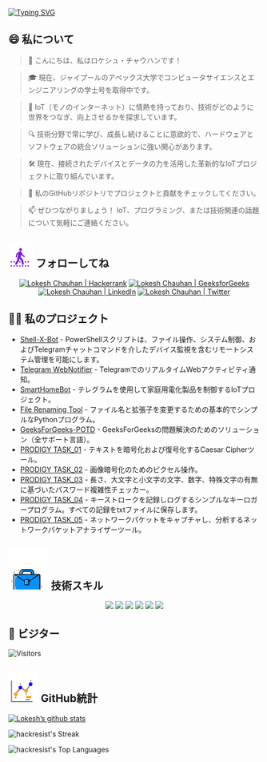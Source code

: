 [![Typing SVG](https://readme-typing-svg.demolab.com?font=Fira+Code&weight=800&size=22&pause=1000&center=true&vCenter=true&width=835&lines=+%F0%9F%91%8B%E3%81%93%E3%82%93%E3%81%AB%E3%81%A1%E3%81%AF%E3%80%81%E8%A8%AA%E5%95%8F%E8%80%85%E3%81%AE%E7%9A%86%E3%81%95%E3%82%93%E3%80%82%E3%81%93%E3%81%93%E3%81%B8%E3%82%88%E3%81%86%E3%81%93%E3%81%9D%EF%BC%81%F0%9F%91%8B;%F0%9F%9A%80%E4%B8%80%E7%B7%92%E3%81%AB%E5%81%89%E5%A4%A7%E3%81%AA%E3%82%82%E3%81%AE%E3%82%92%E5%89%B5%E3%82%8A%E3%81%BE%E3%81%97%E3%82%87%E3%81%86%EF%BC%81%F0%9F%9A%80;%E2%9C%A8%E3%83%86%E3%82%AF%E3%83%8E%E3%83%AD%E3%82%B8%E3%83%BC%E3%81%AE%E4%B8%96%E7%95%8C%E3%81%A8%E3%81%9D%E3%81%AE%E5%85%88%E3%81%A7%E3%80%82%E2%9C%A8)](https://git.io/typing-svg)

## 😄 私について
> 👋 こんにちは、私はロケシュ・チャウハンです！

> 🎓 現在、ジャイプールのアペックス大学でコンピュータサイエンスとエンジニアリングの学士号を取得中です。

> 🌟 IoT（モノのインターネット）に情熱を持っており、技術がどのように世界をつなぎ、向上させるかを探求しています。

> 🔍 技術分野で常に学び、成長し続けることに意欲的で、ハードウェアとソフトウェアの統合ソリューションに強い関心があります。

> 🛠 現在、接続されたデバイスとデータの力を活用した革新的なIoTプロジェクトに取り組んでいます。

> 🔭 私のGitHubリポジトリでプロジェクトと貢献をチェックしてください。

> 📫 ぜひつながりましょう！ IoT、プログラミング、または技術関連の話題について気軽にご連絡ください。
<!--
<p align="center">
  <a href="https://www.linkedin.com/in/lokeshchauhanapex/"><img src="https://img.shields.io/badge/Linkedin-10000?style=plastic&logo=LinkedIn&logoColor=FFFFFF&labelColor=2A79D7&color=2A79D7" alt="Lokesh Chauhan  | LinkedIn"/></a>
  -->

## ![フォローしてね](/icon/follow.svg) フォローしてね
<p>
<p align="center">
    <a href="https://www.hackerrank.com/profile/lokeshchauhan"><img src="https://img.shields.io/badge/Hackerrank-100000?style=plastic&logo=hackerrank&logoColor=FFFFFF&labelColor=42BA3D&color=0EA608" alt="Lokesh Chauhan | Hackerrank"/></a>
    <a href="https://auth.geeksforgeeks.org/user/lokeshchauhan"><img src="https://img.shields.io/badge/GeeksforGeeks-100000?style=plastic&logo=geeksforgeeks&logoColor=FFFFFF&labelColor=42BA3D&color=23891F" alt="Lokesh Chauhan | GeeksforGeeks"/></a>
  <a href="https://www.linkedin.com/in/lokeshchauhanapex/"><img src="https://img.shields.io/badge/Linkedin-10000?style=plastic&logo=LinkedIn&logoColor=FFFFFF&labelColor=2A79D7&color=2A79D7" alt="Lokesh Chauhan  | LinkedIn"/></a>
   </a>
<a href="https://x.com/Hackresist"><img src="https://img.shields.io/badge/Twitter-100000?style=plastic&logo=x&logoColor=ffffff&labelColor=000000&color=0e1525" alt="Lokesh Chauhan | Twitter"/>
    </a>
</p>

## 👨‍💻 私のプロジェクト
* [Shell-X-Bot](https://github.com/HackResist/Shell-X-bot) - PowerShellスクリプトは、ファイル操作、システム制御、およびTelegramチャットコマンドを介したデバイス監視を含むリモートシステム管理を可能にします。
* [Telegram WebNotifier](https://github.com/HackResist/Telegram_WebNotifier) - TelegramでのリアルタイムWebアクティビティ通知。
* [SmartHomeBot](https://github.com/HackResist/SmartHomeBot) - テレグラムを使用して家庭用電化製品を制御するIoTプロジェクト。
* [File Renaming Tool](https://github.com/HackResist/File-Renaming-Tool) - ファイル名と拡張子を変更するための基本的でシンプルなPythonプログラム。
* [GeeksForGeeks-POTD](https://github.com/HackResist/GeeksForGeeks-POTD) - GeeksForGeeksの問題解決のためのソリューション（全サポート言語）。
* [PRODIGY TASK_01](https://github.com/HackResist/PRODIGY_CS_01) - テキストを暗号化および復号化するCaesar Cipherツール。
* [PRODIGY TASK_02](https://github.com/HackResist/PRODIGY_CS_02) - 画像暗号化のためのピクセル操作。
* [PRODIGY TASK_03](https://github.com/HackResist/PRODIGY_CS_03) - 長さ、大文字と小文字の文字、数字、特殊文字の有無に基づいたパスワード複雑性チェッカー。
* [PRODIGY TASK_04](https://github.com/HackResist/PRODIGY_CS_04) - キーストロークを記録しログするシンプルなキーロガープログラム。すべての記録をtxtファイルに保存します。
* [PRODIGY TASK_05](https://github.com/HackResist/PRODIGY_CS_05) - ネットワークパケットをキャプチャし、分析するネットワークパケットアナライザーツール。

## ![技術スキル](/icon/Skill.svg) 技術スキル
<p align="center">
  <a href="https://www.open-std.org/JTC1/SC22/WG14/">
    <img src="https://skillicons.dev/icons?i=c" /></a>
 <a href="https://www.oracle.com/java/">
    <img src="https://skillicons.dev/icons?i=java" /></a>
 <a href="https://isocpp.org/">
    <img src="https://skillicons.dev/icons?i=cpp" /></a>
<a href="https://www.python.org/">
    <img src="https://skillicons.dev/icons?i=py" /></a>
<a href="https://www.gnu.org/software/bash/">
    <img src="https://skillicons.dev/icons?i=bash" /></a>
  <a href="https://ecma-international.org/publications-and-standards/standards/ecma-262/">
    <img src="https://skillicons.dev/icons?i=js" /></a>
      </p>

## 👀 ビジター
![Visitors](https://moe-counter.glitch.me/get/@HackResist?theme=rule34)

## ![GitHub統計](/icon/graph.svg) GitHub統計
[![Lokesh’s github stats](https://github-readme-stats.vercel.app/api?username=HackResist&show_icons=true&theme=dark&count_private=true)](https://github.com/HackResist)

 ![hackresist's Streak](https://github-readme-streak-stats.herokuapp.com/?user=hackresist&theme=cobalt&hide_border=false)

  ![hackresist's Top Languages](https://github-readme-stats.vercel.app/api/top-langs/?username=hackresist&theme=cobalt&show_icons=true&hide_border=false&layout=compact)
